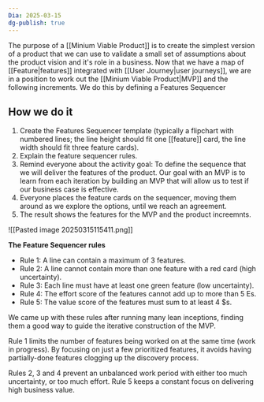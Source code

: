 ```yaml
---
Dia: 2025-03-15
dg-publish: true
---
```

The purpose of a [[Minium Viable Product]] is to create the simplest version of a product that we can use to validate a small set of assumptions about the product vision and it's role in a business. Now that we have a map of [[Feature|features]] integrated with [[User Journey|user journeys]], we are in a position to work out the [[Minium Viable Product|MVP]] and the following increments. We do this by defining a Features Sequencer

## How we do it

1. Create the Features Sequencer template (typically a flipchart with numbered lines; the line height should fit one [[feature]] card, the line width should fit three feature cards).
2. Explain the feature sequencer rules.
3. Remind everyone about the activity goal: To define the sequence that we will deliver the features of the product. Our goal with an MVP is to learn from each iteration by building an MVP that will allow us to test if our business case is effective.
4. Everyone places the feature cards on the sequencer, moving them around as we explore the options, until we reach an agreement.
5. The result shows the features for the MVP and the product increemnts.

![[Pasted image 20250315115411.png]]

**The Feature Sequencer rules**

- Rule 1: A line can contain a maximum of 3 features.
- Rule 2: A line cannot contain more than one feature with a red card (high uncertainty).
- Rule 3: Each line must have at least one green feature (low uncertainty).
- Rule 4: The effort score of the features cannot add up to more than 5 Es.
- Rule 5: The value score of the features must sum to at least 4 $s.

We came up with these rules after running many lean inceptions, finding them a good way to guide the iterative construction of the MVP.

Rule 1 limits the number of features being worked on at the same time (work in progress). By focusing on just a few prioritized features, it avoids having partially-done features clogging up the discovery process.

Rules 2, 3 and 4 prevent an unbalanced work period with either too much uncertainty, or too much effort. Rule 5 keeps a constant focus on delivering high business value.